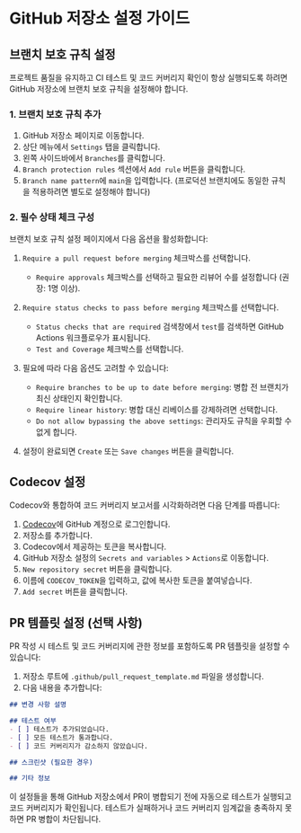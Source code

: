 # GitHub 저장소 설정 가이드

## 브랜치 보호 규칙 설정

프로젝트 품질을 유지하고 CI 테스트 및 코드 커버리지 확인이 항상 실행되도록 하려면 GitHub 저장소에 브랜치 보호 규칙을 설정해야 합니다.

### 1. 브랜치 보호 규칙 추가

1. GitHub 저장소 페이지로 이동합니다.
2. 상단 메뉴에서 `Settings` 탭을 클릭합니다.
3. 왼쪽 사이드바에서 `Branches`를 클릭합니다.
4. `Branch protection rules` 섹션에서 `Add rule` 버튼을 클릭합니다.
5. `Branch name pattern`에 `main`을 입력합니다. (프로덕션 브랜치에도 동일한 규칙을 적용하려면 별도로 설정해야 합니다)

### 2. 필수 상태 체크 구성

브랜치 보호 규칙 설정 페이지에서 다음 옵션을 활성화합니다:

1. `Require a pull request before merging` 체크박스를 선택합니다.
   - `Require approvals` 체크박스를 선택하고 필요한 리뷰어 수를 설정합니다 (권장: 1명 이상).

2. `Require status checks to pass before merging` 체크박스를 선택합니다. 
   - `Status checks that are required` 검색창에서 `test`를 검색하면 GitHub Actions 워크플로우가 표시됩니다.
   - `Test and Coverage` 체크박스를 선택합니다.

3. 필요에 따라 다음 옵션도 고려할 수 있습니다:
   - `Require branches to be up to date before merging`: 병합 전 브랜치가 최신 상태인지 확인합니다.
   - `Require linear history`: 병합 대신 리베이스를 강제하려면 선택합니다.
   - `Do not allow bypassing the above settings`: 관리자도 규칙을 우회할 수 없게 합니다.

4. 설정이 완료되면 `Create` 또는 `Save changes` 버튼을 클릭합니다.

## Codecov 설정

Codecov와 통합하여 코드 커버리지 보고서를 시각화하려면 다음 단계를 따릅니다:

1. [Codecov](https://codecov.io/)에 GitHub 계정으로 로그인합니다.
2. 저장소를 추가합니다.
3. Codecov에서 제공하는 토큰을 복사합니다.
4. GitHub 저장소 설정의 `Secrets and variables` > `Actions`로 이동합니다.
5. `New repository secret` 버튼을 클릭합니다.
6. 이름에 `CODECOV_TOKEN`을 입력하고, 값에 복사한 토큰을 붙여넣습니다.
7. `Add secret` 버튼을 클릭합니다.

## PR 템플릿 설정 (선택 사항)

PR 작성 시 테스트 및 코드 커버리지에 관한 정보를 포함하도록 PR 템플릿을 설정할 수 있습니다:

1. 저장소 루트에 `.github/pull_request_template.md` 파일을 생성합니다.
2. 다음 내용을 추가합니다:

```markdown
## 변경 사항 설명

## 테스트 여부
- [ ] 테스트가 추가되었습니다.
- [ ] 모든 테스트가 통과합니다.
- [ ] 코드 커버리지가 감소하지 않았습니다.

## 스크린샷 (필요한 경우)

## 기타 정보
```

이 설정들을 통해 GitHub 저장소에서 PR이 병합되기 전에 자동으로 테스트가 실행되고 코드 커버리지가 확인됩니다. 테스트가 실패하거나 코드 커버리지 임계값을 충족하지 못하면 PR 병합이 차단됩니다. 